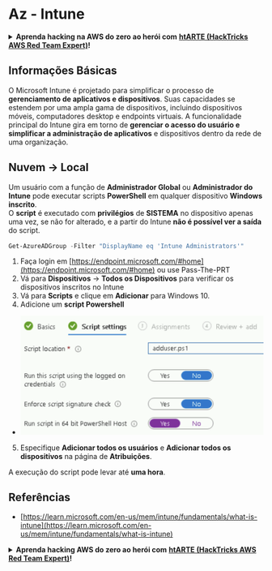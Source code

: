 # Az - Intune

<details>

<summary><strong>Aprenda hacking na AWS do zero ao herói com</strong> <a href="https://training.hacktricks.xyz/courses/arte"><strong>htARTE (HackTricks AWS Red Team Expert)</strong></a><strong>!</strong></summary>

Outras maneiras de apoiar o HackTricks:

* Se você quiser ver sua **empresa anunciada no HackTricks** ou **baixar o HackTricks em PDF** Verifique os [**PLANOS DE ASSINATURA**](https://github.com/sponsors/carlospolop)!
* Adquira o [**swag oficial PEASS & HackTricks**](https://peass.creator-spring.com)
* Descubra [**A Família PEASS**](https://opensea.io/collection/the-peass-family), nossa coleção exclusiva de [**NFTs**](https://opensea.io/collection/the-peass-family)
* **Junte-se ao** 💬 [**grupo Discord**](https://discord.gg/hRep4RUj7f) ou ao [**grupo telegram**](https://t.me/peass) ou **siga-nos** no **Twitter** 🐦 [**@hacktricks\_live**](https://twitter.com/hacktricks\_live)**.**
* **Compartilhe seus truques de hacking enviando PRs para os** [**HackTricks**](https://github.com/carlospolop/hacktricks) e [**HackTricks Cloud**](https://github.com/carlospolop/hacktricks-cloud) repositórios do github.

</details>

## Informações Básicas

O Microsoft Intune é projetado para simplificar o processo de **gerenciamento de aplicativos e dispositivos**. Suas capacidades se estendem por uma ampla gama de dispositivos, incluindo dispositivos móveis, computadores desktop e endpoints virtuais. A funcionalidade principal do Intune gira em torno de **gerenciar o acesso do usuário e simplificar a administração de aplicativos** e dispositivos dentro da rede de uma organização.

## Nuvem -> Local

Um usuário com a função de **Administrador Global** ou **Administrador do Intune** pode executar scripts **PowerShell** em qualquer dispositivo **Windows inscrito**.\
O **script** é executado com **privilégios** de **SISTEMA** no dispositivo apenas uma vez, se não for alterado, e a partir do Intune **não é possível ver a saída** do script.

```powershell
Get-AzureADGroup -Filter "DisplayName eq 'Intune Administrators'"
```

1. Faça login em [https://endpoint.microsoft.com/#home](https://endpoint.microsoft.com/#home) ou use Pass-The-PRT
2. Vá para **Dispositivos** -> **Todos os Dispositivos** para verificar os dispositivos inscritos no Intune
3. Vá para **Scripts** e clique em **Adicionar** para Windows 10.
4. Adicione um **script Powershell**

* ![](<../../../.gitbook/assets/image (2) (1) (2) (2) (1).png>)

5. Especifique **Adicionar todos os usuários** e **Adicionar todos os dispositivos** na página de **Atribuições**.

A execução do script pode levar até **uma hora**.

## Referências

* [https://learn.microsoft.com/en-us/mem/intune/fundamentals/what-is-intune](https://learn.microsoft.com/en-us/mem/intune/fundamentals/what-is-intune)

<details>

<summary><strong>Aprenda hacking AWS do zero ao herói com</strong> <a href="https://training.hacktricks.xyz/courses/arte"><strong>htARTE (HackTricks AWS Red Team Expert)</strong></a><strong>!</strong></summary>

Outras formas de apoiar o HackTricks:

* Se você deseja ver sua **empresa anunciada no HackTricks** ou **baixar o HackTricks em PDF** Verifique os [**PLANOS DE ASSINATURA**](https://github.com/sponsors/carlospolop)!
* Adquira o [**swag oficial PEASS & HackTricks**](https://peass.creator-spring.com)
* Descubra [**A Família PEASS**](https://opensea.io/collection/the-peass-family), nossa coleção exclusiva de [**NFTs**](https://opensea.io/collection/the-peass-family)
* **Junte-se ao** 💬 [**grupo Discord**](https://discord.gg/hRep4RUj7f) ou ao [**grupo telegram**](https://t.me/peass) ou **siga-nos** no **Twitter** 🐦 [**@hacktricks\_live**](https://twitter.com/hacktricks\_live)**.**
* **Compartilhe seus truques de hacking enviando PRs para os repositórios** [**HackTricks**](https://github.com/carlospolop/hacktricks) e [**HackTricks Cloud**](https://github.com/carlospolop/hacktricks-cloud).

</details>

